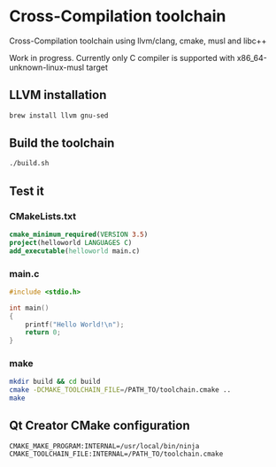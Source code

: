 # Cross-Compilation toolchain

Cross-Compilation toolchain using llvm/clang, cmake, musl and libc++

Work in progress. Currently only C compiler is supported
with x86_64-unknown-linux-musl target

## LLVM installation

```bash
brew install llvm gnu-sed
```

## Build the toolchain

```bash
./build.sh
```

## Test it

### CMakeLists.txt

```cmake
cmake_minimum_required(VERSION 3.5)
project(helloworld LANGUAGES C)
add_executable(helloworld main.c)
```

### main.c

```c
#include <stdio.h>

int main()
{
    printf("Hello World!\n");
    return 0;
}
```

### make

```bash
mkdir build && cd build
cmake -DCMAKE_TOOLCHAIN_FILE=/PATH_TO/toolchain.cmake ..
make
```

## Qt Creator CMake configuration

```qtcreator
CMAKE_MAKE_PROGRAM:INTERNAL=/usr/local/bin/ninja
CMAKE_TOOLCHAIN_FILE:INTERNAL=/PATH_TO/toolchain.cmake
```
